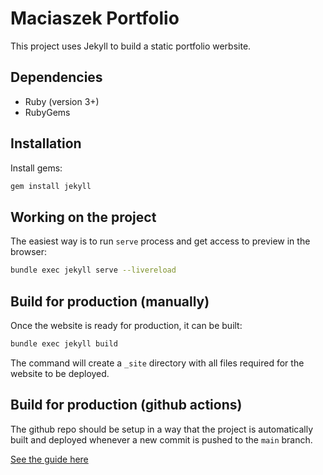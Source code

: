 # Maciaszek Portfolio

This project uses Jekyll to build a static portfolio werbsite. 

## Dependencies

- Ruby (version 3+)
- RubyGems

## Installation

Install gems:

```sh
gem install jekyll
```

## Working on the project

The easiest way is to run `serve` process and get access to preview in the browser:

```sh
bundle exec jekyll serve --livereload
```

## Build for production (manually)

Once the website is ready for production, it can be built:

```sh
bundle exec jekyll build
```

The command will create a `_site` directory with all files required for the website to be deployed.

## Build for production (github actions)

The github repo should be setup in a way that the project is automatically built and deployed whenever a new commit is pushed to the `main` branch. 

[See the guide here](https://jekyllrb.com/docs/continuous-integration/github-actions/)
